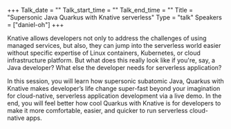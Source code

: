 +++
Talk_date = ""
Talk_start_time = ""
Talk_end_time = ""
Title = "Supersonic Java Quarkus with Knative serverless"
Type = "talk"
Speakers = ["daniel-oh"]
+++

Knative allows developers not only to address the challenges of using managed services, but also, they can jump into the serverless world easier without specific expertise of Linux containers, Kubernetes, or cloud infrastructure platform. But what does this really look like if you're, say, a Java developer? What else the developer needs for serverless application?

In this session, you will learn how supersonic subatomic Java, Quarkus with Knative makes developer’s life change super-fast beyond your imagination for cloud-native, serverless application development via a live demo. In the end, you will feel better how cool Quarkus with Knative is for developers to make it more comfortable, easier, and quicker to run serverless cloud-native apps.
